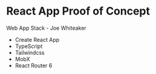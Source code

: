 # React App Proof of Concept 

 Web App Stack - Joe Whiteaker
 - Create React App 
 - TypeScript
 - Tailwindcss
 - MobX
 - React Router 6 
 
